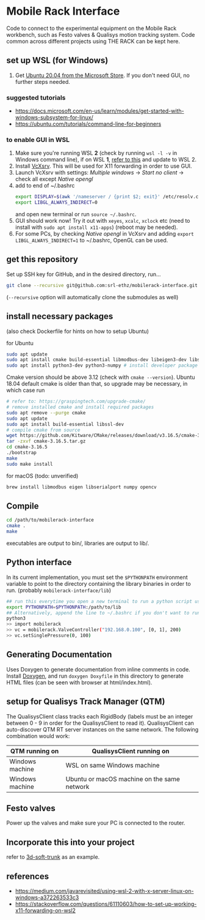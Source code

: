# Mobile Rack Interface

Code to connect to the experimental equipment on the Mobile Rack workbench, such as Festo valves & Qualisys motion tracking system. Code common across different projects using THE RACK can be kept here.

## set up WSL (for Windows)
1. Get [Ubuntu 20.04 from the Microsoft Store](https://www.microsoft.com/store/productId/9n6svws3rx71). If you don't need GUI, no further steps needed.

### suggested tutorials
* https://docs.microsoft.com/en-us/learn/modules/get-started-with-windows-subsystem-for-linux/
* https://ubuntu.com/tutorials/command-line-for-beginners

### to enable GUI in WSL
1. Make sure you're running WSL **2** (check by running `wsl -l -v` in Windows command line), if on WSL **1**, [refer to this](https://docs.microsoft.com/en-us/windows/wsl/install-win10) and update to WSL 2.
1. Install [VcXsrv](https://sourceforge.net/projects/vcxsrv/). This will be used for X11 forwarding in order to use GUI.
1. Launch VcXsrv with settings: *Multiple windows* -> *Start no client* -> check all except *Native opengl*
1. add to end of ~/.bashrc
    ```bash
    export DISPLAY=$(awk '/nameserver / {print $2; exit}' /etc/resolv.conf 2>/dev/null):0
    export LIBGL_ALWAYS_INDIRECT=0
    ```
    and open new terminal or run `source ~/.bashrc`.
1. GUI should work now! Try it out with `xeyes`, `xcalc`, `xclock` etc (need to install with `sudo apt install x11-apps`) (reboot may be needed).
1. For some PCs, by checking *Native opengl* in VcXsrv and adding `export LIBGL_ALWAYS_INDIRECT=1` to ~/.bashrc, OpenGL can be used.

## get this repository

Set up SSH key for GitHub, and in the desired directory, run...
```bash
git clone --recursive git@github.com:srl-ethz/mobilerack-interface.git
```
(`--recursive` option will automatically clone the submodules as well)

## install necessary packages
(also check Dockerfile for hints on how to setup Ubuntu)

for Ubuntu

```bash
sudo apt update
sudo apt install cmake build-essential libmodbus-dev libeigen3-dev libserialport-dev libopencv-dev
sudo apt install python3-dev python3-numpy # install developer package and numpy for system's default python3 version.
```

Cmake version should be above 3.12 (check with `cmake --version`). Ubuntu 18.04 default cmake is older than that, so upgrade may be necessary, in which case run
```bash
# refer to: https://graspingtech.com/upgrade-cmake/
# remove installed cmake and install required packages
sudo apt remove --purge cmake
sudo apt update
sudo apt install build-essential libssl-dev
# compile cmake from source
wget https://github.com/Kitware/CMake/releases/download/v3.16.5/cmake-3.16.5.tar.gz
tar -zxvf cmake-3.16.5.tar.gz
cd cmake-3.16.5
./bootstrap
make 
sudo make install
```

for macOS (todo: unverified)

```bash
brew install libmodbus eigen libserialport numpy opencv
```

## Compile

```bash
cd /path/to/mobilerack-interface
cmake .
make
```

executables are output to bin/, libraries are output to lib/.

## Python interface
In its current implementation, you must set the `$PYTHONPATH` environment variable to point to the directory containing the library binaries in order to run. (probably `mobilerack-interface/lib`)

```bash
## run this everytime you open a new terminal to run a python script using this library
export PYTHONPATH=$PYTHONPATH:/path/to/lib
## Alternatively, append the line to ~/.bashrc if you don't want to run it every time.
python3
>> import mobilerack
>> vc = mobilerack.ValveController("192.168.0.100", [0, 1], 200)
>> vc.setSinglePressure(0, 100)
```

## Generating Documentation

Uses Doxygen to generate documentation from inline comments in code. Install [Doxygen](http://www.doxygen.nl), and
run `doxygen Doxyfile` in this directory to generate HTML files (can be seen with browser at html/index.html).

## setup for Qualisys Track Manager (QTM)

The QualisysClient class tracks each RigidBody (labels must be an integer between 0 - 9 in order for the QualisysClient to read it).
QualisysClient can auto-discover QTM RT server instances on the same network. The following combination would work:

QTM running on | QualisysClient running on
--- | ---
Windows machine | WSL on same Windows machine
Windows machine | Ubuntu or macOS machine on the same network

## Festo valves

Power up the valves and make sure your PC is connected to the router.

## Incorporate this into your project

refer to [3d-soft-trunk](https://gitlab.ethz.ch/srl/3d-soft-trunk) as an example.

## references
* https://medium.com/javarevisited/using-wsl-2-with-x-server-linux-on-windows-a372263533c3
* https://stackoverflow.com/questions/61110603/how-to-set-up-working-x11-forwarding-on-wsl2
